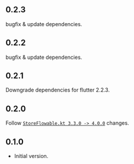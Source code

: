 ## 0.2.3

bugfix & update dependencies.

## 0.2.2

bugfix & update dependencies.

## 0.2.1

Downgrade dependencies for flutter 2.2.3.

## 0.2.0

Follow [`StoreFlowable.kt 3.3.0 -> 4.0.0`](https://github.com/KazaKago/StoreFlowable.kt/releases/tag/4.0.0) changes.

## 0.1.0

- Initial version.

